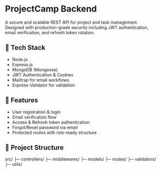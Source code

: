 # ProjectCamp Backend

A secure and scalable REST API for project and task management.  
Designed with production-grade security including JWT authentication, email verification, and refresh token rotation.

## 🚀 Tech Stack

- Node.js
- Express.js
- MongoDB (Mongoose)
- JWT Authentication & Cookies
- Mailtrap for email workflows
- Express-Validator for validation

## 🔐 Features

- User registration & login
- Email verification flow
- Access & Refresh token authentication
- Forgot/Reset password via email
- Protected routes with role-ready structure

## 📌 Project Structure

src/
├─ controllers/
├─ middlewares/
├─ models/
├─ routes/
├─ validators/
├─ utils/
